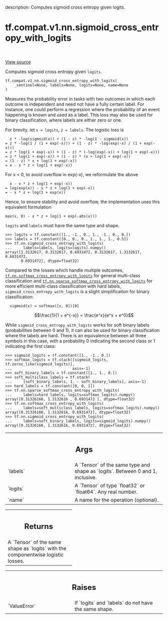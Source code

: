 description: Computes sigmoid cross entropy given logits.

<div itemscope itemtype="http://developers.google.com/ReferenceObject">
<meta itemprop="name" content="tf.compat.v1.nn.sigmoid_cross_entropy_with_logits" />
<meta itemprop="path" content="Stable" />
</div>

# tf.compat.v1.nn.sigmoid_cross_entropy_with_logits

<!-- Insert buttons and diff -->

<table class="tfo-notebook-buttons tfo-api nocontent" align="left">

</table>

<a target="_blank" class="external" href="/code/stable/tensorflow/python/ops/nn_impl.py">View source</a>



Computes sigmoid cross entropy given `logits`.

<pre class="devsite-click-to-copy prettyprint lang-py tfo-signature-link">
<code>tf.compat.v1.nn.sigmoid_cross_entropy_with_logits(
    _sentinel=None, labels=None, logits=None, name=None
)
</code></pre>



<!-- Placeholder for "Used in" -->

Measures the probability error in tasks with two outcomes in which each
outcome is independent and need not have a fully certain label. For instance,
one could perform a regression where the probability of an event happening is
known and used as a label. This loss may also be used for binary
classification, where labels are either zero or one.

For brevity, let `x = logits`, `z = labels`.  The logistic loss is

      z * -log(sigmoid(x)) + (1 - z) * -log(1 - sigmoid(x))
    = z * -log(1 / (1 + exp(-x))) + (1 - z) * -log(exp(-x) / (1 + exp(-x)))
    = z * log(1 + exp(-x)) + (1 - z) * (-log(exp(-x)) + log(1 + exp(-x)))
    = z * log(1 + exp(-x)) + (1 - z) * (x + log(1 + exp(-x))
    = (1 - z) * x + log(1 + exp(-x))
    = x - x * z + log(1 + exp(-x))

For x < 0, to avoid overflow in exp(-x), we reformulate the above

      x - x * z + log(1 + exp(-x))
    = log(exp(x)) - x * z + log(1 + exp(-x))
    = - x * z + log(1 + exp(x))

Hence, to ensure stability and avoid overflow, the implementation uses this
equivalent formulation

    max(x, 0) - x * z + log(1 + exp(-abs(x)))

`logits` and `labels` must have the same type and shape.

```
>>> logits = tf.constant([1., -1., 0., 1., -1., 0., 0.])
>>> labels = tf.constant([0., 0., 0., 1., 1., 1., 0.5])
>>> tf.nn.sigmoid_cross_entropy_with_logits(
...     labels=labels, logits=logits).numpy()
array([1.3132617, 0.3132617, 0.6931472, 0.3132617, 1.3132617, 0.6931472,
       0.6931472], dtype=float32)
```

Compared to the losses which handle multiple outcomes,
<a href="../../../../tf/nn/softmax_cross_entropy_with_logits.md"><code>tf.nn.softmax_cross_entropy_with_logits</code></a> for general multi-class
classification and <a href="../../../../tf/nn/sparse_softmax_cross_entropy_with_logits.md"><code>tf.nn.sparse_softmax_cross_entropy_with_logits</code></a> for more
efficient multi-class classification with hard labels,
`sigmoid_cross_entropy_with_logits` is a slight simplification for binary
classification:

      sigmoid(x) = softmax([x, 0])[0]

$$\frac{1}{1 + e^{-x}} = \frac{e^x}{e^x + e^0}$$

While `sigmoid_cross_entropy_with_logits` works for soft binary labels
(probabilities between 0 and 1), it can also be used for binary classification
where the labels are hard. There is an equivalence between all three symbols
in this case, with a probability 0 indicating the second class or 1 indicating
the first class:

```
>>> sigmoid_logits = tf.constant([1., -1., 0.])
>>> softmax_logits = tf.stack([sigmoid_logits, tf.zeros_like(sigmoid_logits)],
...                           axis=-1)
>>> soft_binary_labels = tf.constant([1., 1., 0.])
>>> soft_multiclass_labels = tf.stack(
...     [soft_binary_labels, 1. - soft_binary_labels], axis=-1)
>>> hard_labels = tf.constant([0, 0, 1])
>>> tf.nn.sparse_softmax_cross_entropy_with_logits(
...     labels=hard_labels, logits=softmax_logits).numpy()
array([0.31326166, 1.3132616 , 0.6931472 ], dtype=float32)
>>> tf.nn.softmax_cross_entropy_with_logits(
...     labels=soft_multiclass_labels, logits=softmax_logits).numpy()
array([0.31326166, 1.3132616, 0.6931472], dtype=float32)
>>> tf.nn.sigmoid_cross_entropy_with_logits(
...     labels=soft_binary_labels, logits=sigmoid_logits).numpy()
array([0.31326166, 1.3132616, 0.6931472], dtype=float32)
```

<!-- Tabular view -->
 <table class="responsive fixed orange">
<colgroup><col width="214px"><col></colgroup>
<tr><th colspan="2"><h2 class="add-link">Args</h2></th></tr>

<tr>
<td>
`labels`
</td>
<td>
A `Tensor` of the same type and shape as `logits`. Between 0 and 1,
inclusive.
</td>
</tr><tr>
<td>
`logits`
</td>
<td>
A `Tensor` of type `float32` or `float64`. Any real number.
</td>
</tr><tr>
<td>
`name`
</td>
<td>
A name for the operation (optional).
</td>
</tr>
</table>



<!-- Tabular view -->
 <table class="responsive fixed orange">
<colgroup><col width="214px"><col></colgroup>
<tr><th colspan="2"><h2 class="add-link">Returns</h2></th></tr>
<tr class="alt">
<td colspan="2">
A `Tensor` of the same shape as `logits` with the componentwise
logistic losses.
</td>
</tr>

</table>



<!-- Tabular view -->
 <table class="responsive fixed orange">
<colgroup><col width="214px"><col></colgroup>
<tr><th colspan="2"><h2 class="add-link">Raises</h2></th></tr>

<tr>
<td>
`ValueError`
</td>
<td>
If `logits` and `labels` do not have the same shape.
</td>
</tr>
</table>

